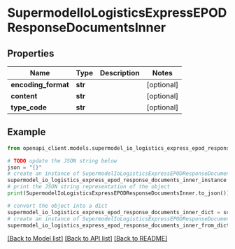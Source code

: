# SupermodelIoLogisticsExpressEPODResponseDocumentsInner


## Properties

Name | Type | Description | Notes
------------ | ------------- | ------------- | -------------
**encoding_format** | **str** |  | [optional] 
**content** | **str** |  | [optional] 
**type_code** | **str** |  | [optional] 

## Example

```python
from openapi_client.models.supermodel_io_logistics_express_epod_response_documents_inner import SupermodelIoLogisticsExpressEPODResponseDocumentsInner

# TODO update the JSON string below
json = "{}"
# create an instance of SupermodelIoLogisticsExpressEPODResponseDocumentsInner from a JSON string
supermodel_io_logistics_express_epod_response_documents_inner_instance = SupermodelIoLogisticsExpressEPODResponseDocumentsInner.from_json(json)
# print the JSON string representation of the object
print(SupermodelIoLogisticsExpressEPODResponseDocumentsInner.to_json())

# convert the object into a dict
supermodel_io_logistics_express_epod_response_documents_inner_dict = supermodel_io_logistics_express_epod_response_documents_inner_instance.to_dict()
# create an instance of SupermodelIoLogisticsExpressEPODResponseDocumentsInner from a dict
supermodel_io_logistics_express_epod_response_documents_inner_from_dict = SupermodelIoLogisticsExpressEPODResponseDocumentsInner.from_dict(supermodel_io_logistics_express_epod_response_documents_inner_dict)
```
[[Back to Model list]](../README.md#documentation-for-models) [[Back to API list]](../README.md#documentation-for-api-endpoints) [[Back to README]](../README.md)


